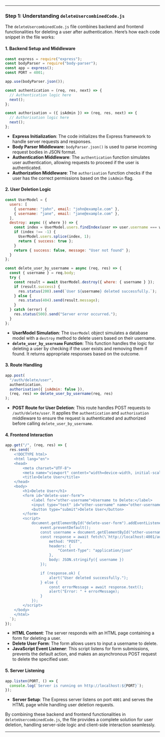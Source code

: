 
---

### Step 1: Understanding `deleteUsercombinedCode.js`

The `deleteUsercombinedCode.js` file combines backend and frontend functionalities for deleting a user after authentication. Here’s how each code snippet in the file works:

#### 1. **Backend Setup and Middleware**

```javascript
const express = require("express");
const bodyParser = require("body-parser");
const app = express();
const PORT = 4001;

app.use(bodyParser.json());

const authentication = (req, res, next) => {
  // Authentication logic here
  next();
};

const authorisation = ({ isAdmin }) => (req, res, next) => {
  // Authorisation logic here
  next();
};
```

- **Express Initialization**: The code initializes the Express framework to handle server requests and responses.
- **Body Parser Middleware**: `bodyParser.json()` is used to parse incoming request bodies in JSON format.
- **Authentication Middleware**: The `authentication` function simulates user authentication, allowing requests to proceed if the user is authenticated.
- **Authorization Middleware**: The `authorisation` function checks if the user has the correct permissions based on the `isAdmin` flag.

#### 2. **User Deletion Logic**

```javascript
const UserModel = {
  users: [
    { username: "john", email: "john@example.com" },
    { username: "jane", email: "jane@example.com" },
  ],
  destroy: async ({ where }) => {
    const index = UserModel.users.findIndex(user => user.username === where.username);
    if (index !== -1) {
      UserModel.users.splice(index, 1);
      return { success: true };
    }
    return { success: false, message: "User not found" };
  }
};

const delete_user_by_username = async (req, res) => {
  const { username } = req.body;
  try {
    const result = await UserModel.destroy({ where: { username } });
    if (result.success) {
      res.status(200).send(`User ${username} deleted successfully.`);
    } else {
      res.status(404).send(result.message);
    }
  } catch (error) {
    res.status(500).send("Server error occurred.");
  }
};
```

- **UserModel Simulation**: The `UserModel` object simulates a database model with a `destroy` method to delete users based on their username.
- **`delete_user_by_username` Function**: This function handles the logic for deleting a user by checking if the user exists and removing them if found. It returns appropriate responses based on the outcome.

#### 3. **Route Handling**

```javascript
app.post(
  "/auth/delete/user",
  authentication,
  authorisation({ isAdmin: false }),
  (req, res) => delete_user_by_username(req, res)
);
```

- **POST Route for User Deletion**: This route handles POST requests to `/auth/delete/user`. It applies the `authentication` and `authorisation` middleware to ensure the request is authenticated and authorized before calling `delete_user_by_username`.

#### 4. **Frontend Interaction**

```javascript
app.get("/", (req, res) => {
  res.send(`
    <!DOCTYPE html>
    <html lang="en">
    <head>
        <meta charset="UTF-8">
        <meta name="viewport" content="width=device-width, initial-scale=1.0">
        <title>Delete User</title>
    </head>
    <body>
        <h1>Delete User</h1>
        <form id="delete-user-form">
            <label for="other-username">Username to Delete:</label>
            <input type="text" id="other-username" name="other-username" required>
            <button type="submit">Delete User</button>
        </form>
        <script>
            document.getElementById("delete-user-form").addEventListener("submit", async (event) => {
                event.preventDefault();
                const username = document.getElementById("other-username").value;
                const response = await fetch(\`http://localhost:4001/auth/delete/user\`, {
                    method: "POST",
                    headers: {
                        "Content-Type": "application/json"
                    },
                    body: JSON.stringify({ username })
                });

                if (response.ok) {
                    alert("User deleted successfully.");
                } else {
                    const errorMessage = await response.text();
                    alert("Error: " + errorMessage);
                }
            });
        </script>
    </body>
    </html>
  `);
});
```

- **HTML Content**: The server responds with an HTML page containing a form for deleting a user.
- **Delete User Form**: The form allows users to input a username to delete.
- **JavaScript Event Listener**: This script listens for form submissions, prevents the default action, and makes an asynchronous POST request to delete the specified user.

#### 5. **Server Listening**

```javascript
app.listen(PORT, () => {
  console.log(`Server is running on http://localhost:${PORT}`);
});
```

- **Server Setup**: The Express server listens on port `4001` and serves the HTML page while handling user deletion requests.

By combining these backend and frontend functionalities in `deleteUsercombinedCode.js`, the file provides a complete solution for user deletion, handling server-side logic and client-side interaction seamlessly.

--- 
